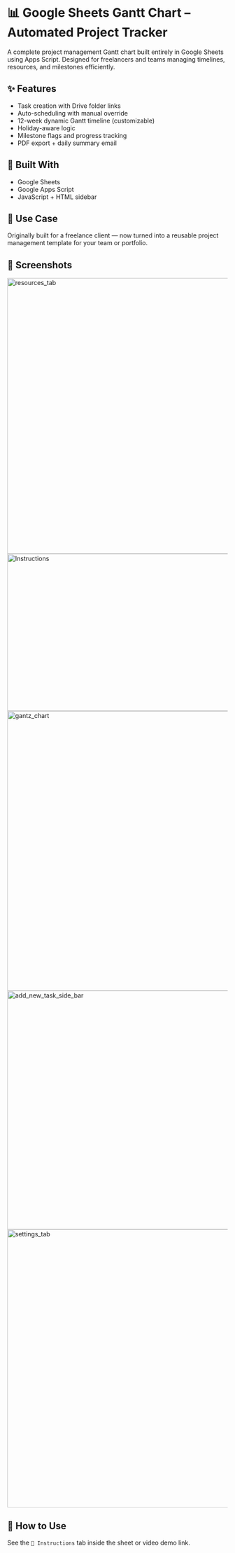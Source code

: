 # 📊 Google Sheets Gantt Chart – Automated Project Tracker

A complete project management Gantt chart built entirely in Google Sheets using Apps Script. Designed for freelancers and teams managing timelines, resources, and milestones efficiently.

## ✨ Features
- Task creation with Drive folder links
- Auto-scheduling with manual override
- 12-week dynamic Gantt timeline (customizable)
- Holiday-aware logic
- Milestone flags and progress tracking
- PDF export + daily summary email

## 🧰 Built With
- Google Sheets
- Google Apps Script
- JavaScript + HTML sidebar

## 📁 Use Case
Originally built for a freelance client — now turned into a reusable project management template for your team or portfolio.

## 📸 Screenshots
<img width="533" height="630" alt="resources_tab" src="https://github.com/user-attachments/assets/36f1cb79-c530-466d-b0ca-716edf850644" />
<img width="847" height="359" alt="Instructions" src="https://github.com/user-attachments/assets/19c732d4-d3fe-4e93-8eae-8e967d171fca" />
<img width="1194" height="639" alt="gantz_chart" src="https://github.com/user-attachments/assets/f82b571e-b47f-42d9-8893-be4eb3fad7fe" />
<img width="1327" height="545" alt="add_new_task_side_bar" src="https://github.com/user-attachments/assets/b0f4395b-4f67-45cb-a56a-d81ce92ef20b" />
<img width="638" height="635" alt="settings_tab" src="https://github.com/user-attachments/assets/71c17d96-d399-4584-b00b-b99a5bb9dd75" />

## 📘 How to Use
See the `📘 Instructions` tab inside the sheet or video demo link.
